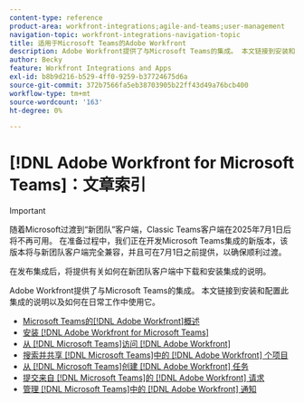 ```yaml
---
content-type: reference
product-area: workfront-integrations;agile-and-teams;user-management
navigation-topic: workfront-integrations-navigation-topic
title: 适用于Microsoft Teams的Adobe Workfront
description: Adobe Workfront提供了与Microsoft Teams的集成。 本文链接到安装和配置此集成的说明以及如何在日常工作中使用它。
author: Becky
feature: Workfront Integrations and Apps
exl-id: b8b9d216-b529-4ff0-9259-b37724675d6a
source-git-commit: 372b7566fa5eb38703905b22ff43d49a76bcb400
workflow-type: tm+mt
source-wordcount: '163'
ht-degree: 0%

---
```


# [!DNL Adobe Workfront for Microsoft Teams]：文章索引

>[!IMPORTANT]
>
>随着Microsoft过渡到“新团队”客户端，Classic Teams客户端在2025年7月1日后将不再可用。 在准备过程中，我们正在开发Microsoft Teams集成的新版本，该版本将与新团队客户端完全兼容，并且可在7月1日之前提供，以确保顺利过渡。
>
>在发布集成后，将提供有关如何在新团队客户端中下载和安装集成的说明。

Adobe Workfront提供了与Microsoft Teams的集成。 本文链接到安装和配置此集成的说明以及如何在日常工作中使用它。

* [Microsoft Teams的[!DNL Adobe Workfront]概述](../../workfront-integrations-and-apps/using-workfront-with-microsoft-teams/workfront-for-microsoft-teams.md)
* [安装 [!DNL Adobe Workfront for Microsoft Teams]](../../workfront-integrations-and-apps/using-workfront-with-microsoft-teams/install-workfront-ms-teams.md)
* [从 [!DNL Microsoft Teams]访问 [!DNL Adobe Workfront] ](../../workfront-integrations-and-apps/using-workfront-with-microsoft-teams/access-workfront-from-ms-teams.md)
* [搜索并共享 [!DNL Microsoft Teams]中的 [!DNL Adobe Workfront] 个项目](../../workfront-integrations-and-apps/using-workfront-with-microsoft-teams/search-for-and-share-wf-items-in-ms-teams.md)
* [从 [!DNL Microsoft Teams]创建 [!DNL Adobe Workfront] 任务](../../workfront-integrations-and-apps/using-workfront-with-microsoft-teams/create-workfront-tasks-from-ms-teams.md)
* [提交来自 [!DNL Microsoft Teams]的 [!DNL Adobe Workfront] 请求](../../workfront-integrations-and-apps/using-workfront-with-microsoft-teams/submit-workfront-requests-from-ms-teams.md)
* [管理 [!DNL Microsoft Teams]中的 [!DNL Adobe Workfront] 通知](../../workfront-integrations-and-apps/using-workfront-with-microsoft-teams/manage-wf-notifications-approval-requests-ms-teams.md)
